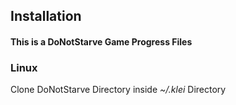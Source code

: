 ## Installation

#### This is a DoNotStarve Game Progress Files

### Linux

Clone DoNotStarve Directory inside _~\/.klei_ Directory
